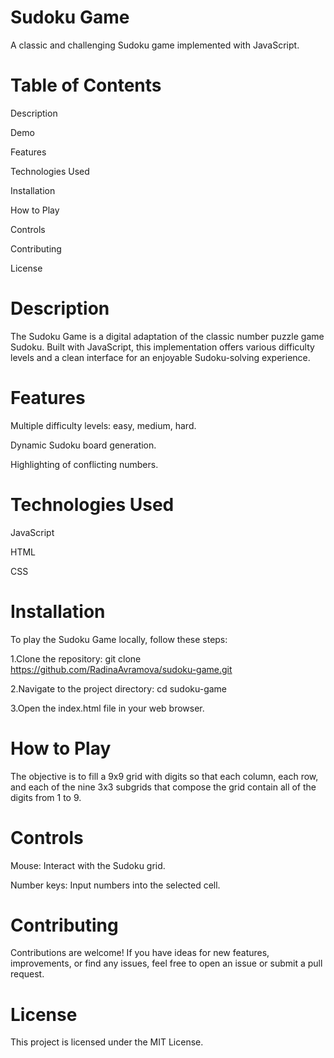 # Sudoku Game

A classic and challenging Sudoku game implemented with JavaScript.

# Table of Contents
Description

Demo

Features

Technologies Used

Installation

How to Play

Controls

Contributing

License

# Description
The Sudoku Game is a digital adaptation of the classic number puzzle game Sudoku. Built with JavaScript, this implementation offers various difficulty levels and a clean interface for an enjoyable Sudoku-solving experience.

# Features
Multiple difficulty levels: easy, medium, hard.

Dynamic Sudoku board generation.

Highlighting of conflicting numbers.

# Technologies Used
JavaScript 

HTML

CSS

# Installation

To play the Sudoku Game locally, follow these steps:

1.Clone the repository: git clone https://github.com/RadinaAvramova/sudoku-game.git

2.Navigate to the project directory:
cd sudoku-game

3.Open the index.html file in your web browser.

# How to Play
The objective is to fill a 9x9 grid with digits so that each column, each row, and each of the nine 3x3 subgrids that compose the grid contain all of the digits from 1 to 9.

# Controls
Mouse: Interact with the Sudoku grid.

Number keys: Input numbers into the selected cell.

# Contributing
Contributions are welcome! If you have ideas for new features, improvements, or find any issues, feel free to open an issue or submit a pull request.

# License
This project is licensed under the MIT License.




